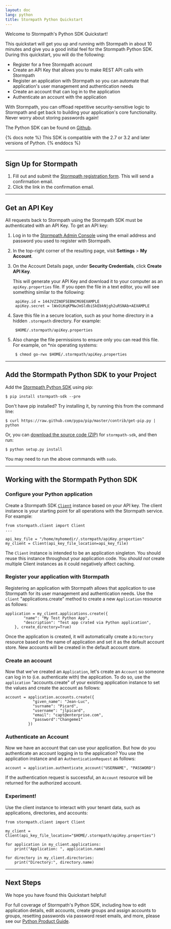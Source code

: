 ```yaml
---
layout: doc
lang: python
title: Stormpath Python Quickstart
---
```


Welcome to Stormpath's Python SDK Quickstart!

This quickstart will get you up and running with Stormpath in about 10 minutes and give you a good initial feel for the Stormpath Python SDK.  During this quickstart, you will do the following:

* Register for a free Stormpath account
* Create an API Key that allows you to make REST API calls with Stormpath
* Register an application with Stormpath so you can automate that application's user management and authentication needs
* Create an account that can log in to the application
* Authenticate an account with the application

With Stormpath, you can offload repetitive security-sensitive logic to Stormpath and get back to building your application's core functionality.  Never worry about storing passwords again!

The Python SDK can be found on [Github](https://github.com/stormpath/stormpath-sdk-python).

{% docs note %}
This SDK is compatible with the 2.7 or 3.2 and later versions of Python.
{% enddocs %}

***

## Sign Up for Stormpath

1. Fill out and submit the [Stormpath registration form](https://api.stormpath.com/register).  This will send a confirmation email.
2. Click the link in the confirmation email.

***

## <a name="apiKey"></a> Get an API Key

All requests back to Stormpath using the Stormpath SDK must be authenticated with an API Key. To get an API key:

1. Log in to the [Stormpath Admin Console](https://api.stormpath.com) using the email address and password you used to register with Stormpath.

2. In the top-right corner of the resulting page, visit **Settings** > **My Account**.

    <!-- TODO: SCREENSHOT (arrow calling attention to the 'My Accounts' menu item)   -->

3. On the Account Details page, under **Security Credentials**, click **Create API Key**.

    <!-- TODO: SCREENSHOT (arrow calling attention to the 'Create API Key' button) -->

    This will generate your API Key and download it to your computer as an `apiKey.properties` file. If you open the file in a text editor, you will see something similar to the following:

        apiKey.id = 144JVZINOF5EBNCMG9EXAMPLE
        apiKey.secret = lWxOiKqKPNwJmSldbiSkEbkNjgh2uRSNAb+AEXAMPLE

4. Save this file in a secure location, such as your home directory in a hidden `.stormpath` directory. For example:

        $HOME/.stormpath/apiKey.properties

5. Also change the file permissions to ensure only you can read this file. For example, on \*nix operating systems:

        $ chmod go-rwx $HOME/.stormpath/apiKey.properties

***

## Add the Stormpath Python SDK to your Project

Add the [Stormpath Python SDK](https://github.com/stormpath/stormpath-sdk-python) using pip:

    $ pip install stormpath-sdk --pre

Don't have pip installed? Try installing it, by running this from the command line:

    $ curl https://raw.github.com/pypa/pip/master/contrib/get-pip.py | python

Or, you can [download the source code (ZIP)](https://github.com/stormpath/stormpath-sdk-python/zipball/master "stormpath-sdk
source code") for `stormpath-sdk`, and then run:

    $ python setup.py install

You may need to run the above commands with `sudo`. 

***

## Working with the Stormpath Python SDK

### Configure your Python application

Create a Stormpath SDK [`Client`](/python/product-guide#Client) instance based on your API key. The client instance is your starting point for all operations with the Stormpath service. For example:

    from stormpath.client import Client
    ...

    api_key_file = "/home/myhomedir/.stormpath/apiKey.properties"
    my_client = Client(api_key_file_location=api_key_file)

The `Client` instance is intended to be an application singleton. You should reuse this instance throughout your application code. You *should not* create multiple Client instances as it could negatively affect caching.

### Register your application with Stormpath

Registering an application with Stormpath allows that application to use Stormpath for its user management and authentication needs. Use the `client` "applications.create" method to create a new `Application` resource as follows:

    application = my_client.applications.create({
            "name": "My Test Python App",
            "description": "Test app crated via Python application",
        }, create_directory=True)

Once the application is created, it will automatically create a `Directory` resource based on the name of application and set it as the default account store. New accounts will be created in the default account store.

### Create an account 

Now that we've created an `Application`, let's create an `Account` so someone can log in to (i.e. authenticate with) the application. To do so, use the `application` "accounts.create" of your existing application instance to set the values and create the account as follows:

    account = application.accounts.create({
                "given_name": "Jean-Luc",
                "surname": "Picard",
                "username": "jlpicard",
                "email": "capt@enterprise.com",
                "password":"Changeme1"
              })

### Authenticate an Account

Now we have an account that can use your application.  But how do you authenticate an account logging in to the application? You use the application instance and an `AuthenticationRequest` as follows:

    account = application.authenticate_account("USERNAME", "PASSWORD")

If the authentication request is successful, an `Account` resource will be returned for the authorized account.

### Experiment! 

Use the client instance to interact with your tenant data, such as applications, directories, and accounts:

    from stormpath.client import Client

    my_client = Client(api_key_file_location="$HOME/.stormpath/apiKey.properties")

    for application in my_client.applications:
        print("Application: ", application.name)

    for directory in my_client.directories:
        print("Directory:", directory.name)

***

## Next Steps

We hope you have found this Quickstart helpful!

For full coverage of Stormpath's Python SDK, including how to edit application details, edit accounts, create groups and assign accounts to groups, resetting passwords via password reset emails, and more, please see our [Python Product Guide](/python/product-guide).